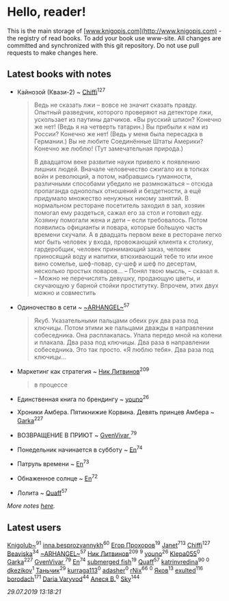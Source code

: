 # Hello, reader!
This is the main storage of [www.knigopis.com](http://www.knigopis.com) - the registry of read books.
To add your book use www-site. All changes are committed and synchronized with this git repository.
Do not use pull requests to make changes here.


## Latest books with notes
* Кайнозой (Квази-2) ~ [Chiffi](users/105/105831994080785626680-google)<sup>127</sup>
    > Ведь не сказать лжи – вовсе не значит сказать правду. Опытный разведчик, которого проверяют на детекторе лжи, ускользает из паутины датчиков. «Вы русский шпион? Конечно же нет!
    > (Ведь я на четверть татарин.)
    > Вы прибыли к нам из России? Конечно же нет!
    > (Ведь у меня была пересадка в Германии.)
    > Вы не любите Соединённые Штаты Америки? Конечно же люблю!
    > (Тут замечательная природа.)
    > 
    > В двадцатом веке развитие науки привело к появлению лишних людей. Вначале человечество сжигало их в топках войн и революций, а потом, набравшись гуманности, различными способами убедило не размножаться – отсюда пропаганда однополых отношений и бездетности, а ещё придумало множество ненужных никому занятий. В нормальном ресторане посетитель заходил в зал, хозяин помогал ему раздеться, сажал его за стол и готовил еду. Хозяину помогали жена и дети – если требовалось. Потом появились официанты и повара, которые бо́льшую часть времени скучали. А в двадцать первом веке в ресторане легко мог быть человек у входа, провожающий клиента к столику, гардеробщик, человек принимающий заказ, человек приносящий воду и напитки, втюхивающий тебе то или иное вино сомелье, шеф-повар, су-шеф и шеф по десертам, несколько простых поваров…
    > – Понял твою мысль, – сказал я. – Можно не перечислять девушку, продающую цветы, и скучающую у барной стойки проститутку. Впрочем, этих двух можно и совместить

* Одиночество в сети ~ [~ARHANGEL~](users/642/64251996-vkontakte)<sup>57</sup>
    > Якуб.
    > Указательными пальцами обеих рук два раза под ключицы. Потом этими же пальцами дважды в направлении собеседника. Она расплакалась. Упала передо мной на колени и плакала. Два раза под ключицы. Два раза в направлении собеседника. Это так просто. «Я люблю тебя». Два раза под ключицы…

* Маркетинг как стратегия ~ [Ник Литвинов](users/241/241974816-vkontakte)<sup>209</sup>
    > в процессе

* Единственная книга по брендингу ~ [youno](users/302/302928912-vkontakte)<sup>26</sup>

* Хроники Амбера. Пятикнижие Корвина. Девять принцев Амбера ~ [Garka](users/115/115753719718250012620-google)<sup>227</sup>

* ВОЗВРАЩЕНИЕ В ПРИЮТ ~ [GvenVivar ](users/158/158266434925901-facebook)<sup>79</sup>

* Понедельник начинается в субботу ~ [En](users/333/333646551-vkontakte)<sup>74</sup>

* Патруль времени ~ [En](users/333/333646551-vkontakte)<sup>73</sup>

* Обнаженное солнце ~ [En](users/333/333646551-vkontakte)<sup>72</sup>

* Лолита ~ [Quaff](users/122/12267158-vkontakte)<sup>57</sup>


_More notes [here](latest_books_with_notes.md)._


## Latest users
[Knigolub~](users/111/111878597279669641685-google)<sup>91</sup> 
[inna.besprozvannykh](users/733/73323849-yandex)<sup>60</sup> 
[Егор Прохоров](users/481/481937529-vkontakte)<sup>19</sup> 
[Janet](users/108/108113656204404967440-google)<sup>713</sup> 
[Chiffi](users/105/105831994080785626680-google)<sup>127</sup> 
[Beaviska](users/102/10202544960024508-facebook)<sup>34</sup> 
[~ARHANGEL~](users/642/64251996-vkontakte)<sup>57</sup> 
[Ник Литвинов](users/241/241974816-vkontakte)<sup>209</sup> 
[](users/110/110931306939441771638-google)<sup>9</sup> 
[youno](users/302/302928912-vkontakte)<sup>26</sup> 
[Klepa055](users/110/110874063852183520490-google)<sup>0</sup> 
[Garka](users/115/115753719718250012620-google)<sup>227</sup> 
[GvenVivar ](users/158/158266434925901-facebook)<sup>79</sup> 
[En](users/333/333646551-vkontakte)<sup>74</sup> 
[submerged fish](users/471/471364154-yandex)<sup>19</sup> 
[Quaff](users/122/12267158-vkontakte)<sup>57</sup> 
[katrinvredina](users/233/2336755-vkontakte)<sup>90</sup> 
[](users/113/113895218432924460489-google)<sup>0</sup> 
[dkezikov](users/665/665843812-yandex)<sup>1</sup> 
[Таньчик](users/209/2096581563762610-facebook)<sup>29</sup> 
[kurraga113](users/362/362572912-vkontakte)<sup>0</sup> 
[adasher](users/329/329912611-yandex)<sup>0</sup> 
[rNix](users/227/22742452-yandex)<sup>66</sup> 
[](users/413/413911429-vkontakte)<sup>0</sup> 
[Яков](users/117/117277044284589498872-google)<sup>13</sup> 
[exulted](users/100/100599204551896265722-google)<sup>116</sup> 
[borodach](users/157/15706320-vkontakte)<sup>171</sup> 
[Daria Varyvod](users/829/829893410524253-facebook)<sup>44</sup> 
[Алеся В.](users/106/106887989031244091582-googleplus)<sup>0</sup> 
[Sky](users/118/118049897850017649660-google)<sup>144</sup> 


_29.07.2019 13:18:21_
